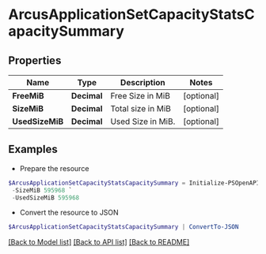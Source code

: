 # ArcusApplicationSetCapacityStatsCapacitySummary
## Properties

Name | Type | Description | Notes
------------ | ------------- | ------------- | -------------
**FreeMiB** | **Decimal** | Free Size in MiB | [optional] 
**SizeMiB** | **Decimal** | Total size in MiB | [optional] 
**UsedSizeMiB** | **Decimal** | Used Size in MiB. | [optional] 

## Examples

- Prepare the resource
```powershell
$ArcusApplicationSetCapacityStatsCapacitySummary = Initialize-PSOpenAPIToolsArcusApplicationSetCapacityStatsCapacitySummary  -FreeMiB 1233920 `
 -SizeMiB 595968 `
 -UsedSizeMiB 595968
```

- Convert the resource to JSON
```powershell
$ArcusApplicationSetCapacityStatsCapacitySummary | ConvertTo-JSON
```

[[Back to Model list]](../README.md#documentation-for-models) [[Back to API list]](../README.md#documentation-for-api-endpoints) [[Back to README]](../README.md)

